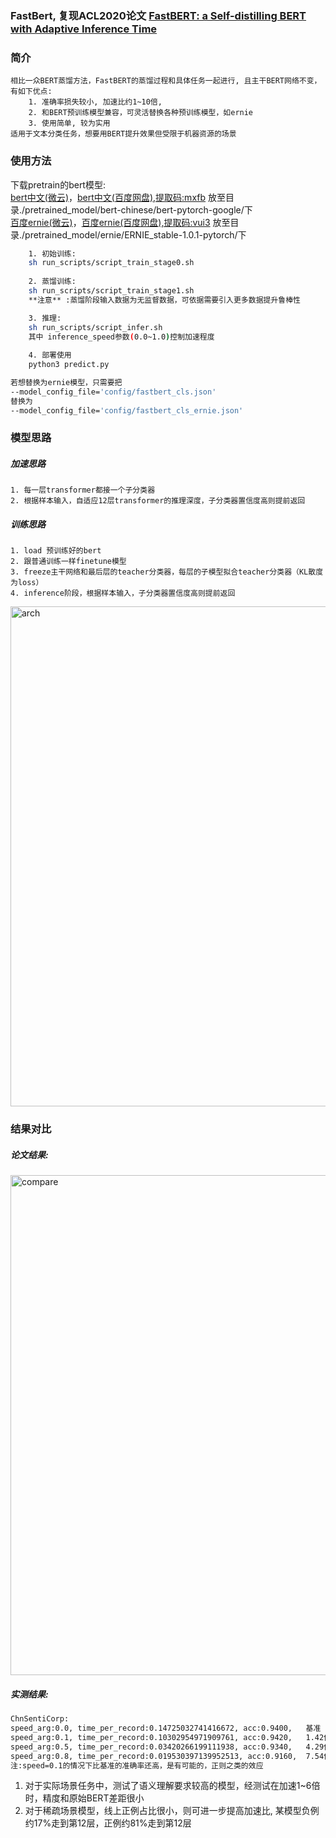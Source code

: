 ### FastBert,  复现ACL2020论文 [FastBERT: a Self-distilling BERT with Adaptive Inference Time](https://arxiv.org/pdf/2004.02178.pdf)

### 简介
    相比一众BERT蒸馏方法，FastBERT的蒸馏过程和具体任务一起进行, 且主干BERT网络不变，有如下优点:
        1. 准确率损失较小, 加速比约1~10倍,
        2. 和BERT预训练模型兼容，可灵活替换各种预训练模型，如ernie
        3. 使用简单, 较为实用
    适用于文本分类任务，想要用BERT提升效果但受限于机器资源的场景

### 使用方法
   下载pretrain的bert模型:
   <br>
   [bert中文(微云)](https://share.weiyun.com/5goxygS)，[bert中文(百度网盘),提取码:mxfb](https://pan.baidu.com/s/15YpZB7uxuiCjEFZh1zx38w)
   放至目录./pretrained_model/bert-chinese/bert-pytorch-google/下
   <br>
   [百度ernie(微云)](https://share.weiyun.com/5rYpEBs)，[百度ernie(百度网盘),提取码:vui3](https://pan.baidu.com/s/1nD_hIYfis6Qn2JTXvX7dGg)
   放至目录./pretrained_model/ernie/ERNIE_stable-1.0.1-pytorch/下
```bash
    1. 初始训练:
    sh run_scripts/script_train_stage0.sh
    
    2. 蒸馏训练:
    sh run_scripts/script_train_stage1.sh
    **注意** :蒸馏阶段输入数据为无监督数据，可依据需要引入更多数据提升鲁棒性

    3. 推理:
    sh run_scripts/script_infer.sh
    其中 inference_speed参数(0.0~1.0)控制加速程度
    
    4. 部署使用
    python3 predict.py
```
 
```bash   
若想替换为ernie模型，只需要把 
--model_config_file='config/fastbert_cls.json'
替换为
--model_config_file='config/fastbert_cls_ernie.json'
```

### 模型思路
##### 加速思路
    1. 每一层transformer都接一个子分类器
    2. 根据样本输入，自适应12层transformer的推理深度，子分类器置信度高则提前返回
##### 训练思路
    1. load 预训练好的bert
    2. 跟普通训练一样finetune模型
    3. freeze主干网络和最后层的teacher分类器，每层的子模型拟合teacher分类器（KL散度为loss）
    4. inference阶段，根据样本输入，子分类器置信度高则提前返回
    
<img src="img/arch.png" alt="arch" width="800"/>

### 结果对比
##### 论文结果:
<img src="img/compare.png" alt="compare" width="800"/>

##### 实测结果:
```bash
ChnSentiCorp:
speed_arg:0.0, time_per_record:0.14725032741416672, acc:0.9400,   基准
speed_arg:0.1, time_per_record:0.10302954971909761, acc:0.9420,   1.42倍
speed_arg:0.5, time_per_record:0.03420266199111938, acc:0.9340,   4.29倍
speed_arg:0.8, time_per_record:0.019530397139952513, acc:0.9160,  7.54倍
注:speed=0.1的情况下比基准的准确率还高，是有可能的，正则之类的效应
```

1. 对于实际场景任务中，测试了语义理解要求较高的模型，经测试在加速1~6倍时，精度和原始BERT差距很小
2. 对于稀疏场景模型，线上正例占比很小，则可进一步提高加速比, 某模型负例约17%走到第12层，正例约81%走到第12层



